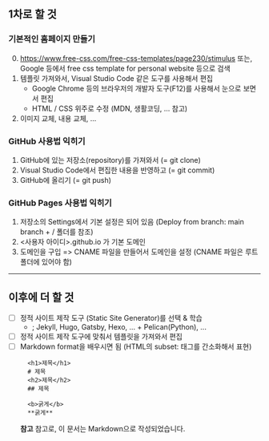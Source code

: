 ## 1차로 할 것

### 기본적인 홈페이지 만들기
0. https://www.free-css.com/free-css-templates/page230/stimulus
   또는, Google 등에서 free css template for personal website 등으로 검색
1. 템플릿 가져와서, Visual Studio Code 같은 도구를 사용해서 편집
   + Google Chrome 등의 브라우저의 개발자 도구(F12)를 사용해서 눈으로 보면서 편집
   + HTML / CSS 위주로 수정 (MDN, 생활코딩, ... 참고)
2. 이미지 교체, 내용 교체, ...

### GitHub 사용법 익히기
1. GitHub에 있는 저장소(repository)를 가져와서 (= git clone)
2. Visual Studio Code에서 편집한 내용을 반영하고 (= git commit)
3. GitHub에 올리기 (= git push)


### GitHub Pages 사용법 익히기
1. 저장소의 Settings에서 기본 설정은 되어 있음
   (Deploy from branch: main branch + / 폴더를 참조)
2. <사용자 아이디>.github.io 가 기본 도메인
3. 도메인을 구입 => CNAME 파일을 만들어서 도메인을 설정
   (CNAME 파일은 루트 폴더에 있어야 함)

---

## 이후에 더 할 것

* [ ] 정적 사이트 제작 도구 (Static Site Generator)를 선택 & 학습
  * ; Jekyll, Hugo, Gatsby, Hexo, ... + Pelican(Python), ...
* [ ] 정적 사이트 제작 도구에 맞춰서 템플릿을 가져와서 편집
* [ ] Markdown format을 배우시면 됨 (HTML의 subset: 태그를 간소화해서 표현)
  ```
    <h1>제목</h1>
    # 제목
    <h2>제목</h2>
    ## 제목

    <b>굵게</b>
    **굵게**
  ```
  **참고** 참고로, 이 문서는 Markdown으로 작성되었습니다.
